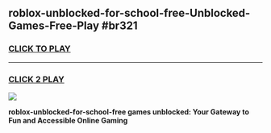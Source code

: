 
## roblox-unblocked-for-school-free-Unblocked-Games-Free-Play #br321
<h3>
<a href="https://us.freeplayer.one?title=roblox-unblocked-for-school-free&ref=9M">CLICK TO PLAY</a></h3>
<hr>

<h3>
<a href="https://us.freeplayer.one?title=roblox-unblocked-for-school-free&ref=9M">CLICK 2 PLAY</a>
  
</h3>

<a href="https://us.freeplayer.one?title=roblox-unblocked-for-school-free&ref=9M"><img src="https://clearcache.store/games.png"></a>


**roblox-unblocked-for-school-free games unblocked: Your Gateway to Fun and Accessible Online Gaming**
